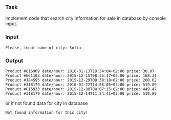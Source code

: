 ### Task

Implement code that search city information for sale in database by console input.

### Input

```
Please, input name of city: Sofia
```
### Output

```
Product #G16909 date/hour: 2016-01-13T19:34:04+02:00 price: 30.07
Product #661103 date/hour: 2015-12-15T08:35:17+02:00 price: 168.31
Product #J84595 date/hour: 2015-12-29T08:38:18+02:00 price: 260.62
Product #318179 date/hour: 2016-01-22T14:58:05+02:00 price: 519.89
Product #G15933 date/hour: 2015-12-30T08:07:15+02:00 price: 449.47
Product #318179 date/hour: 2015-12-14T11:24:41+02:00 price: 519.89
```
or if not found data for city in database
```
Not found information for this city!
```
